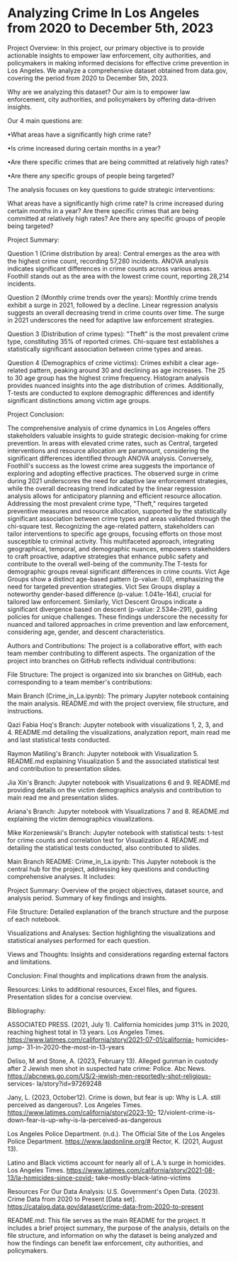 # Analyzing Crime In Los Angeles from 2020 to December 5th, 2023



Project Overview:
In this project, our primary objective is to provide actionable insights to empower law enforcement, city authorities, and policymakers in making informed decisions for effective crime prevention in Los Angeles. We analyze a comprehensive dataset obtained from data.gov, covering the period from 2020 to December 5th, 2023.


Why are we analyzing this dataset?
Our aim is to empower law enforcement, city authorities, and policymakers by offering data-driven insights.

Our 4 main questions are:

•What areas have a significantly high crime rate?

•Is crime increased during certain months in a year?

•Are there specific crimes that are being committed at relatively high rates?

•Are there any specific groups of people being targeted?


The analysis focuses on key questions to guide strategic interventions:


What areas have a significantly high crime rate?
Is crime increased during certain months in a year?
Are there specific crimes that are being committed at relatively high rates?
Are there any specific groups of people being targeted?



Project Summary:


Question 1 (Crime distribution by area):
Central emerges as the area with the highest crime count, recording 57,280 incidents.
ANOVA analysis indicates significant differences in crime counts across various areas.
Foothill stands out as the area with the lowest crime count, reporting 28,214 incidents.

Question 2 (Monthly crime trends over the years):
Monthly crime trends exhibit a surge in 2021, followed by a decline.
Linear regression analysis suggests an overall decreasing trend in crime counts over time.
The surge in 2021 underscores the need for adaptive law enforcement strategies.

Question 3 (Distribution of crime types):
"Theft" is the most prevalent crime type, constituting 35% of reported crimes.
Chi-square test establishes a statistically significant association between crime types and areas.

Question 4 (Demographics of crime victims):
Crimes exhibit a clear age-related pattern, peaking around 30 and declining as age increases.
The 25 to 30 age group has the highest crime frequency.
Histogram analysis provides nuanced insights into the age distribution of crimes.
Additionally, T-tests are conducted to explore demographic differences and identify significant distinctions among victim age groups.

Project Conclusion:

The comprehensive analysis of crime dynamics in Los Angeles offers stakeholders valuable insights to guide strategic decision-making for crime prevention. In areas with elevated crime rates, such as Central, targeted interventions and resource allocation are paramount, considering the significant differences identified through ANOVA analysis. Conversely, Foothill's success as the lowest crime area suggests the importance of exploring and adopting effective practices. The observed surge in crime during 2021 underscores the need for adaptive law enforcement strategies, while the overall decreasing trend indicated by the linear regression analysis allows for anticipatory planning and efficient resource allocation. Addressing the most prevalent crime type, "Theft," requires targeted preventive measures and resource allocation, supported by the statistically significant association between crime types and areas validated through the chi-square test. Recognizing the age-related pattern, stakeholders can tailor interventions to specific age groups, focusing efforts on those most susceptible to criminal activity. This multifaceted approach, integrating geographical, temporal, and demographic nuances, empowers stakeholders to craft proactive, adaptive strategies that enhance public safety and contribute to the overall well-being of the community.The T-tests for demographic groups reveal significant differences in crime counts. Vict Age Groups show a distinct age-based pattern (p-value: 0.0), emphasizing the need for targeted prevention strategies. Vict Sex Groups display a noteworthy gender-based difference (p-value: 1.041e-164), crucial for tailored law enforcement. Similarly, Vict Descent Groups indicate a significant divergence based on descent (p-value: 2.534e-291), guiding policies for unique challenges. These findings underscore the necessity for nuanced and tailored approaches in crime prevention and law enforcement, considering age, gender, and descent characteristics.



Authors and Contributions:
The project is a collaborative effort, with each team member contributing to different aspects. The organization of the project into branches on GitHub reflects individual contributions:

File Structure:
The project is organized into six branches on GitHub, each corresponding to a team member's contributions:

Main Branch (Crime_in_La.ipynb):
The primary Jupyter notebook containing the main analysis.
README.md with the project overview, file structure, and instructions.

Qazi Fabia Hoq's Branch:
Jupyter notebook with visualizations 1, 2, 3, and 4.
README.md detailing the visualizations, analyzation report, main read me and last statistical tests conducted.

Raymon Matiling's Branch:
Jupyter notebook with Visualization 5.
README.md explaining Visualization 5 and the associated statistical test and contribution to presentation slides.

Jia Xin's Branch:
Jupyter notebook with Visualizations 6 and 9.
README.md providing details on the victim demographics analysis and contribution to main read me and presentation slides.

Ariana's Branch:
Jupyter notebook with Visualizations 7 and 8.
README.md explaining the victim demographics visualizations.

Mike Korzeniewski's Branch:
Jupyter notebook with statistical tests: t-test for crime counts and correlation test for Visualization 4.
README.md detailing the statistical tests conducted, also contributed to slides.

Main Branch README:
Crime_in_La.ipynb:
This Jupyter notebook is the central hub for the project, addressing key questions and conducting comprehensive analyses.
It includes:

Project Summary:
Overview of the project objectives, dataset source, and analysis period.
Summary of key findings and insights.

File Structure:
Detailed explanation of the branch structure and the purpose of each notebook.

Visualizations and Analyses:
Section highlighting the visualizations and statistical analyses performed for each question.

Views and Thoughts:
Insights and considerations regarding external factors and limitations.

Conclusion:
Final thoughts and implications drawn from the analysis.

Resources:
Links to additional resources, Excel files, and figures.
Presentation slides for a concise overview.

Bibliography:

ASSOCIATED PRESS. (2021, July 1). California homicides jump 31% in 2020, reaching highest  total in 13 years. Los Angeles Times.
 https://www.latimes.com/california/story/2021-07-01/california- homicides- jump- 31-in-2020-the-most-in-13-years

Deliso, M and Stone, A. (2023, February 13). Alleged gunman in custody after 2 Jewish men  shot in suspected hate crime: Police. Abc News. https://abcnews.go.com/US/2-jewish-men-reportedly-shot-religious- services- la/story?id=97269248

Jany, L. (2023, October12). Crime is down, but fear is up: Why is L.A. still perceived as
 dangerous?. Los Angeles Times. https://www.latimes.com/california/story/2023-10- 12/violent-crime-is-down-fear-is-up-why-is-la-perceived-as-dangerous

Los Angeles Police Department. (n.d.). The Official Site of the Los Angeles Police  Department. https://www.lapdonline.org/#
Rector, K. (2021, August 13). 

Latino and Black victims account for nearly all of L.A.’s surge in
 homicides. Los Angeles Times. https://www.latimes.com/california/story/2021-08-13/la-homicides-since-covid- take-mostly-black-latino-victims


Resources For Our Data Analysis:
U.S. Government's Open Data. (2023). Crime Data from 2020 to Present [Data  set]. https://catalog.data.gov/dataset/crime-data-from-2020-to-present


README.md:
This file serves as the main README for the project.
It includes a brief project summary, the purpose of the analysis, details on the file structure, and information on why the dataset is being analyzed and how the findings can benefit law enforcement, city authorities, and policymakers.
